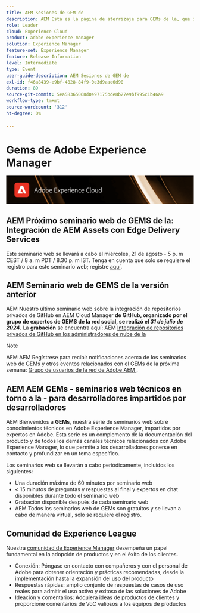 ```yaml
---
title: AEM Sesiones de GEM de
description: AEM Esta es la página de aterrizaje para GEMs de la, que incluye información sobre la serie de seminarios web e información de registro, seminarios web anteriores y futuros
role: Leader
cloud: Experience Cloud
product: adobe experience manager
solution: Experience Manager
feature-set: Experience Manager
feature: Release Information
level: Intermediate
type: Event
user-guide-description: AEM Sesiones de GEM de
exl-id: f46a8439-e9bf-4828-84f9-0e3d9aae6d90
duration: 89
source-git-commit: 5ea58365068d0e97175bde8b27e9bf995c1b46a9
workflow-type: tm+mt
source-wordcount: '312'
ht-degree: 0%

---
```


# Gems de Adobe Experience Manager

<img alt="Experiencias digitales" src="./assets/ADX_Gems.png"/>

## AEM Próximo seminario web de GEMS de la: Integración de AEM Assets con Edge Delivery Services

Este seminario web se llevará a cabo el miércoles, 21 de agosto - 5 p. m CEST / 8 a. m PDT / 8.30 p. m IST. Tenga en cuenta que solo se requiere el registro para este seminario web; registre [aquí](https://adobe.ly/3LTT3hg).

<!--  Remove the comment marks, and put the upcoming event in the below table

<table style="max-width: 1214px;">
<tr>
  <td style="vertical-align: top;">
    <a href="https://www.youtube.com/watch?v=f1T9XU9TCJU">
      <img alt="Experience League LIVE Oct 25" src="assets/Oct25_2022_exl_live_banner_web_1920_WebBanner.png">
    </a>
    <div>
      <a href="https://www.youtube.com/watch?v=f1T9XU9TCJU">
        <strong>Deliver the right offer at the right time with decision management</strong>
      </a>
      <br/><em>with Sandra Hausmann, Ben Tepfer, Brandon Poyfair, and Jason Hickey</em>
      <br/><em>October 25, 2022</em>
    </div>
  </td>
</tr>
</table>

-->

## AEM Seminario web de GEMS de la versión anterior

AEM Nuestro último seminario web sobre la integración de repositorios privados de GitHub en AEM Cloud Manager **de GitHub, organizado por el grupo de expertos de GEMS de la red social, se realizó el *31 de julio de 2024*.**
La **grabación** se encuentra aquí:
AEM [Integración de repositorios privados de GitHub en los administradores de nube de la](gems2024/private-github-for-aem-cloud-manager.md)

>[!NOTE]
>
> AEM AEM Regístrese para recibir notificaciones acerca de los seminarios web de GEMs y otros eventos relacionados con el GEMs de la próxima semana: [Grupo de usuarios de la red de Adobe AEM ](https://aem-augs.adobe.com/).

## AEM AEM GEMs - seminarios web técnicos en torno a la - para desarrolladores impartidos por desarrolladores

AEM Bienvenidos a **GEMs**, nuestra serie de seminarios web sobre conocimientos técnicos en Adobe Experience Manager, impartidos por expertos en Adobe. Esta serie es un complemento de la documentación del producto y de todos los demás canales técnicos relacionados con Adobe Experience Manager, lo que permite a los desarrolladores ponerse en contacto y profundizar en un tema específico.

Los seminarios web se llevarán a cabo periódicamente, incluidos los siguientes:

* Una duración máxima de 60 minutos por seminario web
* &lt; 15 minutos de preguntas y respuestas al final y expertos en chat disponibles durante todo el seminario web
* Grabación disponible después de cada seminario web
* AEM Todos los seminarios web de GEMs son gratuitos y se llevan a cabo de manera virtual, solo se requiere el registro.

## Comunidad de Experience League

Nuestra [comunidad de Experience Manager](https://experienceleaguecommunities.adobe.com/t5/adobe-experience-manager/ct-p/adobe-experience-manager-community?profile.language=es) desempeña un papel fundamental en la adopción de productos y en el éxito de los clientes.

* Conexión: Póngase en contacto con compañeros y con el personal de Adobe para obtener orientación y prácticas recomendadas, desde la implementación hasta la expansión del uso del producto
* Respuestas rápidas: amplio conjunto de respuestas de casos de uso reales para admitir el uso activo y exitoso de las soluciones de Adobe
* Ideación y comentarios: Adquiera ideas de productos de clientes y proporcione comentarios de VoC valiosos a los equipos de productos
